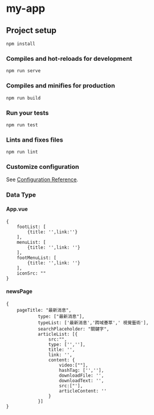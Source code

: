 # my-app

## Project setup
```
npm install
```

### Compiles and hot-reloads for development
```
npm run serve
```

### Compiles and minifies for production
```
npm run build
```

### Run your tests
```
npm run test
```

### Lints and fixes files
```
npm run lint
```

### Customize configuration
See [Configuration Reference](https://cli.vuejs.org/config/).


### Data Type
#### App.vue
```
{
    footList: [
        {title: '',link:''}
    ],
    menuList: [
        {title: '',link: ''}
    ],
    footMenuList: [
        {title: '',link: ''}
    ],
    iconSrc: ""
}
```
#### newsPage
```
{
    pageTitle: "最新消息",
            type: ["最新消息"],
            typeList: ['最新消息','跨域薈萃',' 視覺藝術'],
            searchPlaceholder: "關鍵字",
            articleList: [{
                src:"",
                type: ['',''],
                title: '', 
                link: '',
                content: {
                    video:[""],
                    hashTag: ['',''],
                    downloadFile: '',
                    downloadText: '',
                    src:["'],
                    articleContent: '' 
                }
            }]
}
```
#### 